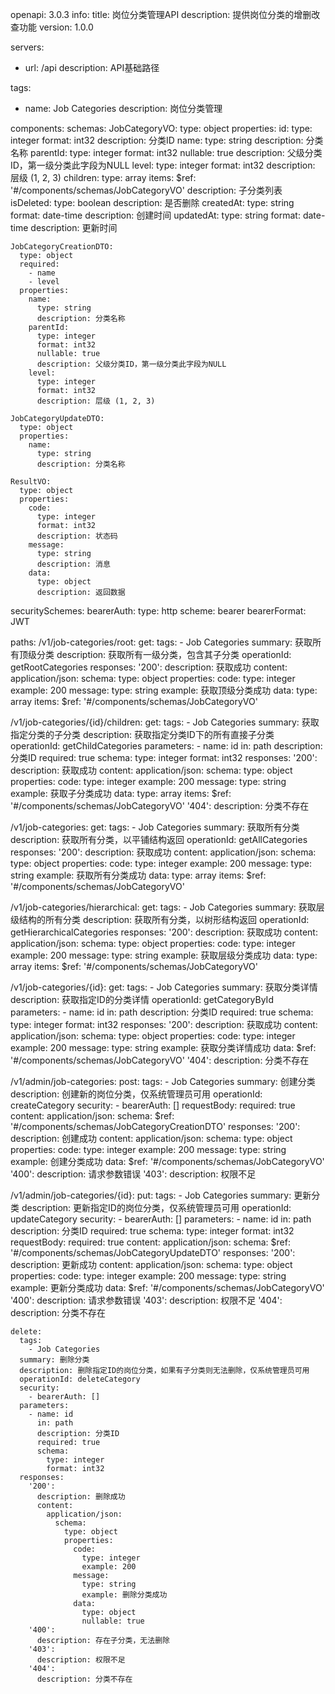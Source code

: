 openapi: 3.0.3
info:
  title: 岗位分类管理API
  description: 提供岗位分类的增删改查功能
  version: 1.0.0
  
servers:
  - url: /api
    description: API基础路径

tags:
  - name: Job Categories
    description: 岗位分类管理

components:
  schemas:
    JobCategoryVO:
      type: object
      properties:
        id:
          type: integer
          format: int32
          description: 分类ID
        name:
          type: string
          description: 分类名称
        parentId:
          type: integer
          format: int32
          nullable: true
          description: 父级分类ID，第一级分类此字段为NULL
        level:
          type: integer
          format: int32
          description: 层级 (1, 2, 3)
        children:
          type: array
          items:
            $ref: '#/components/schemas/JobCategoryVO'
          description: 子分类列表
        isDeleted:
          type: boolean
          description: 是否删除
        createdAt:
          type: string
          format: date-time
          description: 创建时间
        updatedAt:
          type: string
          format: date-time
          description: 更新时间
    
    JobCategoryCreationDTO:
      type: object
      required:
        - name
        - level
      properties:
        name:
          type: string
          description: 分类名称
        parentId:
          type: integer
          format: int32
          nullable: true
          description: 父级分类ID，第一级分类此字段为NULL
        level:
          type: integer
          format: int32
          description: 层级 (1, 2, 3)

    JobCategoryUpdateDTO:
      type: object
      properties:
        name:
          type: string
          description: 分类名称
          
    ResultVO:
      type: object
      properties:
        code:
          type: integer
          format: int32
          description: 状态码
        message:
          type: string
          description: 消息
        data:
          type: object
          description: 返回数据

  securitySchemes:
    bearerAuth:
      type: http
      scheme: bearer
      bearerFormat: JWT

paths:
  /v1/job-categories/root:
    get:
      tags:
        - Job Categories
      summary: 获取所有顶级分类
      description: 获取所有一级分类，包含其子分类
      operationId: getRootCategories
      responses:
        '200':
          description: 获取成功
          content:
            application/json:
              schema:
                type: object
                properties:
                  code:
                    type: integer
                    example: 200
                  message:
                    type: string
                    example: 获取顶级分类成功
                  data:
                    type: array
                    items:
                      $ref: '#/components/schemas/JobCategoryVO'
                      
  /v1/job-categories/{id}/children:
    get:
      tags:
        - Job Categories
      summary: 获取指定分类的子分类
      description: 获取指定分类ID下的所有直接子分类
      operationId: getChildCategories
      parameters:
        - name: id
          in: path
          description: 分类ID
          required: true
          schema:
            type: integer
            format: int32
      responses:
        '200':
          description: 获取成功
          content:
            application/json:
              schema:
                type: object
                properties:
                  code:
                    type: integer
                    example: 200
                  message:
                    type: string
                    example: 获取子分类成功
                  data:
                    type: array
                    items:
                      $ref: '#/components/schemas/JobCategoryVO'
        '404':
          description: 分类不存在
          
  /v1/job-categories:
    get:
      tags:
        - Job Categories
      summary: 获取所有分类
      description: 获取所有分类，以平铺结构返回
      operationId: getAllCategories
      responses:
        '200':
          description: 获取成功
          content:
            application/json:
              schema:
                type: object
                properties:
                  code:
                    type: integer
                    example: 200
                  message:
                    type: string
                    example: 获取所有分类成功
                  data:
                    type: array
                    items:
                      $ref: '#/components/schemas/JobCategoryVO'
                      
  /v1/job-categories/hierarchical:
    get:
      tags:
        - Job Categories
      summary: 获取层级结构的所有分类
      description: 获取所有分类，以树形结构返回
      operationId: getHierarchicalCategories
      responses:
        '200':
          description: 获取成功
          content:
            application/json:
              schema:
                type: object
                properties:
                  code:
                    type: integer
                    example: 200
                  message:
                    type: string
                    example: 获取层级分类成功
                  data:
                    type: array
                    items:
                      $ref: '#/components/schemas/JobCategoryVO'
                      
  /v1/job-categories/{id}:
    get:
      tags:
        - Job Categories
      summary: 获取分类详情
      description: 获取指定ID的分类详情
      operationId: getCategoryById
      parameters:
        - name: id
          in: path
          description: 分类ID
          required: true
          schema:
            type: integer
            format: int32
      responses:
        '200':
          description: 获取成功
          content:
            application/json:
              schema:
                type: object
                properties:
                  code:
                    type: integer
                    example: 200
                  message:
                    type: string
                    example: 获取分类详情成功
                  data:
                    $ref: '#/components/schemas/JobCategoryVO'
        '404':
          description: 分类不存在
          
  /v1/admin/job-categories:
    post:
      tags:
        - Job Categories
      summary: 创建分类
      description: 创建新的岗位分类，仅系统管理员可用
      operationId: createCategory
      security:
        - bearerAuth: []
      requestBody:
        required: true
        content:
          application/json:
            schema:
              $ref: '#/components/schemas/JobCategoryCreationDTO'
      responses:
        '200':
          description: 创建成功
          content:
            application/json:
              schema:
                type: object
                properties:
                  code:
                    type: integer
                    example: 200
                  message:
                    type: string
                    example: 创建分类成功
                  data:
                    $ref: '#/components/schemas/JobCategoryVO'
        '400':
          description: 请求参数错误
        '403':
          description: 权限不足
          
  /v1/admin/job-categories/{id}:
    put:
      tags:
        - Job Categories
      summary: 更新分类
      description: 更新指定ID的岗位分类，仅系统管理员可用
      operationId: updateCategory
      security:
        - bearerAuth: []
      parameters:
        - name: id
          in: path
          description: 分类ID
          required: true
          schema:
            type: integer
            format: int32
      requestBody:
        required: true
        content:
          application/json:
            schema:
              $ref: '#/components/schemas/JobCategoryUpdateDTO'
      responses:
        '200':
          description: 更新成功
          content:
            application/json:
              schema:
                type: object
                properties:
                  code:
                    type: integer
                    example: 200
                  message:
                    type: string
                    example: 更新分类成功
                  data:
                    $ref: '#/components/schemas/JobCategoryVO'
        '400':
          description: 请求参数错误
        '403':
          description: 权限不足
        '404':
          description: 分类不存在
          
    delete:
      tags:
        - Job Categories
      summary: 删除分类
      description: 删除指定ID的岗位分类，如果有子分类则无法删除，仅系统管理员可用
      operationId: deleteCategory
      security:
        - bearerAuth: []
      parameters:
        - name: id
          in: path
          description: 分类ID
          required: true
          schema:
            type: integer
            format: int32
      responses:
        '200':
          description: 删除成功
          content:
            application/json:
              schema:
                type: object
                properties:
                  code:
                    type: integer
                    example: 200
                  message:
                    type: string
                    example: 删除分类成功
                  data:
                    type: object
                    nullable: true
        '400':
          description: 存在子分类，无法删除
        '403':
          description: 权限不足
        '404':
          description: 分类不存在